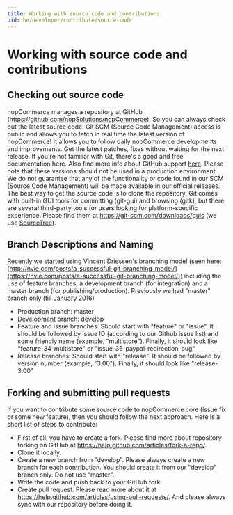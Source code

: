 ```yaml
---
title: Working with source code and contributions
uid: he/developer/contribute/source-code
---
```


# Working with source code and contributions

## Checking out source code

nopCommerce manages a repository at GitHub (<https://github.com/nopSolutions/nopCommerce>). So you can always check out the latest source code! Git SCM (Source Code Management) access is public and allows you to fetch in real time the latest version of nopCommerce! It allows you to follow daily nopCommerce developments and improvements. Get the latest patches, fixes without waiting for the next release. If you're not familiar with Git, there's a good and free documentation here. Also find more info about GitHub support [here](https://opensource.guide/how-to-contribute/). Please note that these versions should not be used in a production environment. We do not guarantee that any of the functionality or code found in our SCM (Source Code Management) will be made available in our official releases. The best way to get the source code is to clone the repository. Git comes with built-in GUI tools for committing (git-gui) and browsing (gitk), but there are several third-party tools for users looking for platform-specific experience. Please find them at <https://git-scm.com/downloads/guis> (we use [SourceTree](https://www.sourcetreeapp.com/)).

## Branch Descriptions and Naming

Recently we started using Vincent Driessen's branching model (seen here: [http://nvie.com/posts/a-successful-git-branching-model/](https://nvie.com/posts/a-successful-git-branching-model/)) including the use of feature branches, a development branch (for integration) and a master branch (for publishing/production). Previously we had "master" branch only (till January 2016)

* Production branch: master
* Development branch: develop
* Feature and issue branches: Should start with "feature" or "issue". It should be followed by issue ID (according to our Github issue list) and some friendly name (example, "multistore"). Finally, it should look like "feature-34-multistore" or "issue-35-paypal-redirection-bug"
* Release branches: Should start with "release". It should be followed by version number (example, "3.00"). Finally, it should look like "release-3.00"

## Forking and submitting pull requests

If you want to contribute some source code to nopCommerce core (issue fix or some new feature), then you should follow the next approach. Here is a short list of steps to contribute:

* First of all, you have to create a fork. Please find more about repository forking on GitHub at <https://help.github.com/articles/fork-a-repo/>.
* Clone it locally.
* Create a new branch from "develop". Please always create a new branch for each contribution. You should create it from our "develop" branch only. Do not use "master".
* Write the code and push back to your GitHub fork.
* Create pull request. Please read more about it at <https://help.github.com/articles/using-pull-requests/>. And please always sync with our repository before doing it.
